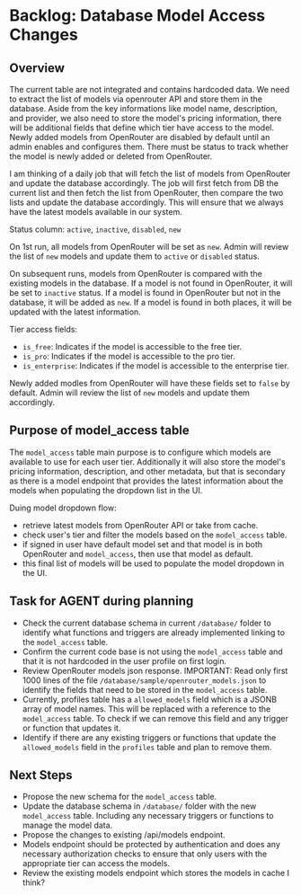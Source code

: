 # Backlog: Database Model Access Changes

## Overview

The current table are not integrated and contains hardcoded data.
We need to extract the list of models via openrouter API and store them in the database. Aside from the key informations like model name, description, and provider, we also need to store the model's pricing information, there will be additional fields that define which tier have access to the model. Newly added models from OpenRouter are disabled by default until an admin enables and configures them. There must be status to track whether the model is newly added or deleted from OpenRouter.

I am thinking of a daily job that will fetch the list of models from OpenRouter and update the database accordingly. The job will first fetch from DB the current list and then fetch the list from OpenRouter, then compare the two lists and update the database accordingly. This will ensure that we always have the latest models available in our system.

Status column:
`active`, `inactive`, `disabled`, `new`

On 1st run, all models from OpenRouter will be set as `new`.
Admin will review the list of `new` models and update them to `active` or `disabled` status.

On subsequent runs, models from OpenRouter is compared with the existing models in the database. If a model is not found in OpenRouter, it will be set to `inactive` status. If a model is found in OpenRouter but not in the database, it will be added as `new`. If a model is found in both places, it will be updated with the latest information.

Tier access fields:

- `is_free`: Indicates if the model is accessible to the free tier.
- `is_pro`: Indicates if the model is accessible to the pro tier.
- `is_enterprise`: Indicates if the model is accessible to the enterprise tier.

Newly added modles from OpenRouter will have these fields set to `false` by default. Admin will review the list of `new` models and update them accordingly.

## Purpose of model_access table

The `model_access` table main purpose is to configure which models are available to use for each user tier. Additionally it will also store the model's pricing information, description, and other metadata, but that is secondary as there is a model endpoint that provides the latest information about the models when populating the dropdown list in the UI.

Duing model dropdown flow:

- retrieve latest models from OpenRouter API or take from cache.
- check user's tier and filter the models based on the `model_access` table.
- if signed in user have default model set and that model is in both OpenRouter and `model_access`, then use that model as default.
- this final list of models will be used to populate the model dropdown in the UI.

## Task for AGENT during planning

- Check the current database schema in current `/database/` folder to identify what functions and triggers are already implemented linking to the `model_access` table.
- Confirm the current code base is not using the `model_access` table and that it is not hardcoded in the user profile on first login.
- Review OpenRouter models json response. IMPORTANT: Read only first 1000 lines of the file `/database/sample/openrouter_models.json` to identify the fields that need to be stored in the `model_access` table.
- Currently, profiles table has a `allowed_models` field which is a JSONB array of model names. This will be replaced with a reference to the `model_access` table. To check if we can remove this field and any trigger or function that updates it.
- Identify if there are any existing triggers or functions that update the `allowed_models` field in the `profiles` table and plan to remove them.

## Next Steps

- Propose the new schema for the `model_access` table.
- Update the database schema in `/database/` folder with the new `model_access` table. Including any necessary triggers or functions to manage the model data.
- Propose the changes to existing /api/models endpoint.
- Models endpoint should be protected by authentication and does any necessary authorization checks to ensure that only users with the appropriate tier can access the models.
- Review the existing models endpoint which stores the models in cache I think?
